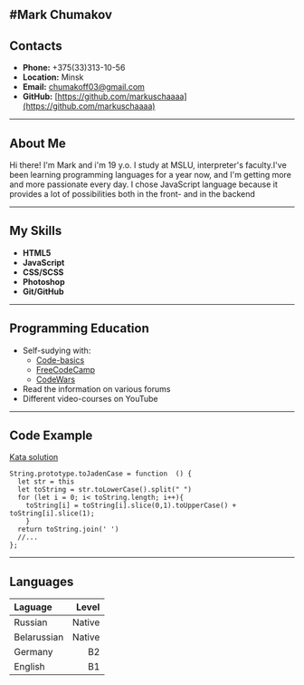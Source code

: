 #Mark Chumakov
---
## Contacts
- **Phone:** +375(33)313-10-56
- **Location:** Minsk
- **Email:** chumakoff03@gmail.com
- **GitHub:** [https://github.com/markuschaaaa](https://github.com/markuschaaaa)
---
## About Me
<p>Hi there! I'm Mark and i'm 19 y.o. I study at MSLU, interpreter's faculty.I've been learning programming languages for a year now, and I'm getting more and more passionate every day. I chose JavaScript language because it provides a lot of possibilities both in the front- and in the backend</p>

---
## My Skills
- **HTML5**
- **JavaScript**
- **CSS/SCSS**
- **Photoshop**
- **Git/GitHub**

---

## Programming Education
- Self-sudying with:
   - [Code-basics](https://ru.code-basics.com/languages/javascript)
   - [FreeCodeCamp](https://www.freecodecamp.org/news/what-is-javascript/)
   - [CodeWars](https://www.codewars.com/users/Markuschaaaa)
- Read the information on various forums
- Different video-courses on YouTube

---

## Code Example
[Kata solution](https://www.codewars.com/kata/5390bac347d09b7da40006f6)

```
String.prototype.toJadenCase = function  () {
  let str = this
  let toString = str.toLowerCase().split(" ")
  for (let i = 0; i< toString.length; i++){
    toString[i] = toString[i].slice(0,1).toUpperCase() + toString[i].slice(1);
    }
  return toString.join(' ')
  //...
};
```

---

## Languages
Laguage | Level
:---|---:
Russian | Native
Belarussian | Native
Germany | B2
English | B1